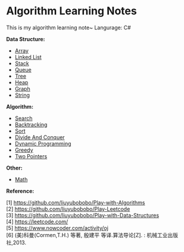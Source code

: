 # Algorithm Learning Notes
This is my algorithm learning note~
Langurage: C#

**Data Structure:**
* [Array](https://github.com/Sophie1797/AlgorithmLearningNote/blob/master/Array.md)
* [Linked List](https://github.com/Sophie1797/AlgorithmLearningNote/blob/master/LinkedList.md)
* [Stack](https://github.com/Sophie1797/AlgorithmLearningNote/blob/master/Stack.md)
* [Queue](https://github.com/Sophie1797/AlgorithmLearningNote/blob/master/Queue.md)
* [Tree](https://github.com/Sophie1797/AlgorithmLearningNote/blob/master/Tree.md)
* [Heap](https://github.com/Sophie1797/AlgorithmLearningNote/blob/master/Heap.md)
* [Graph](https://github.com/Sophie1797/AlgorithmLearningNote/blob/master/Graph.md)
* [String](https://github.com/Sophie1797/AlgorithmLearningNote/blob/master/String.md)

**Algorithm:**
* [Search](https://github.com/Sophie1797/AlgorithmLearningNote/blob/master/Search.md)
* [Backtracking](https://github.com/Sophie1797/AlgorithmLearningNote/blob/master/Backtracking.md)
* [Sort](https://github.com/Sophie1797/AlgorithmLearningNote/blob/master/Sort.md)
* [Divide And Conquer](https://github.com/Sophie1797/AlgorithmLearningNote/blob/master/DivideAndConquer.md)
* [Dynamic Programming](https://github.com/Sophie1797/AlgorithmLearningNote/blob/master/DynamicProgramming.md)
* [Greedy](https://github.com/Sophie1797/AlgorithmLearningNote/blob/master/Greedy.md)
* [Two Pointers](https://github.com/Sophie1797/AlgorithmLearningNote/blob/master/TwoPointers.md)

**Other:**
* [Math](https://github.com/Sophie1797/AlgorithmLearningNote/blob/master/Math.md)


**Reference:**

[1] https://github.com/liuyubobobo/Play-with-Algorithms <br/>
[2] https://github.com/liuyubobobo/Play-Leetcode <br/>
[3] https://github.com/liuyubobobo/Play-with-Data-Structures <br/>
[4] https://leetcode.com/ <br/>
[5] https://www.nowcoder.com/activity/oj <br/>
[6] (美)科曼(Cormen,T.H.) 等著, 殷建平 等译.算法导论[Z]. : 机械工业出版社,2013. <br/>
